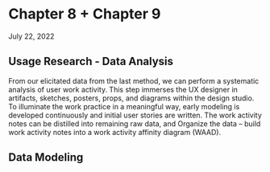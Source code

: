 # Chapter 8 + Chapter 9
July 22, 2022

## Usage Research - Data Analysis
From our elicitated data from the last method, we can perform a systematic analysis of user work activity. This step immerses the UX designer in artifacts, sketches, posters, props, and diagrams within the design studio. To illuminate the work practice in a meaningful way, early modeling is developed continuously and initial user stories are written. The work activity notes can be distilled into remaining raw data, and Organize the data – build work activity notes into a work activity affinity diagram (WAAD).

## Data Modeling

